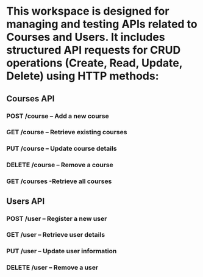 # This workspace is designed for managing and testing APIs related to Courses and Users. It includes structured API requests for CRUD operations (Create, Read, Update, Delete) using HTTP methods:
## Courses API
### POST /course – Add a new course
### GET /course – Retrieve existing courses
### PUT /course – Update course details
### DELETE /course – Remove a course
### GET /courses -Retrieve all courses

## Users API
### POST /user – Register a new user
### GET /user – Retrieve user details
### PUT /user – Update user information
### DELETE /user – Remove a user




